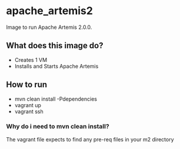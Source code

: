 # apache_artemis2
Image to run Apache Artemis 2.0.0.

## What does this image do?
- Creates 1 VM
- Installs and Starts Apache Artemis

## How to run
- mvn clean install -Pdependencies
- vagrant up
- vagrant ssh

### Why do i need to mvn clean install?
The vagrant file expects to find any pre-req files in your m2 directory